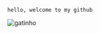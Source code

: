 ``` hello, welcome to my github ```

![gatinho](https://media1.giphy.com/media/VxbvpfaTTo3le/giphy.gif)
